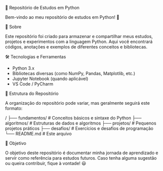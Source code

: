 📌 Repositório de Estudos em Python

Bem-vindo ao meu repositório de estudos em Python! 🚀

📖 Sobre

Este repositório foi criado para armazenar e compartilhar meus estudos, projetos e experimentos com a linguagem Python. Aqui você encontrará códigos, anotações e exemplos de diferentes conceitos e bibliotecas.

🛠 Tecnologias e Ferramentas

- Python 3.x
- Bibliotecas diversas (como NumPy, Pandas, Matplotlib, etc.)
- Jupyter Notebook (quando aplicável)
- VS Code / PyCharm

📂 Estrutura do Repositório

A organização do repositório pode variar, mas geralmente seguirá este formato:

/
├── fundamentos/     # Conceitos básicos e sintaxe do Python
├── algoritmos/      # Estruturas de dados e algoritmos
├── projetos/        # Pequenos projetos práticos
├── desafios/        # Exercícios e desafios de programação
└── README.md        # Este arquivo

📌 Objetivo

O objetivo deste repositório é documentar minha jornada de aprendizado e servir como referência para estudos futuros. Caso tenha alguma sugestão ou queira contribuir, fique à vontade! 😃
